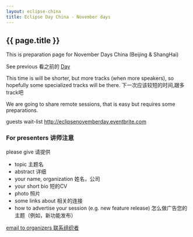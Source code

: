 ```yaml
---
layout: eclipse-china
title: Eclipse Day China - November days
---
```


## {{ page.title }}

This is preparation page for November Days China (Beijing & ShangHai)

<p>See previous 看之前的 <a href="/Day/">Day</a></p>

This time is will be shorter, but more tracks (when more speakers),
so hopefully some specialized tracks will be there.
下一次应该较短的时间,跟多track吧

We are going to share remote sessions, that is easy but requires some preparations.

guests wait-list <http://eclipsenovemberday.eventbrite.com>

### For presenters 讲师注意

please give 请提供

- topic 主题名
- abstract 详细
- your name, organization 姓名，公司
- your short bio 短的CV
- photo 照片
- some links about 相关的连接
- how to advertise your session (e.g. new feature release) 怎么做广告您的主题（例如，新功能发布）

[email to organizers 联系组织者](mailto:paul.verest@live.com?subject=Eclipse-November-Days-China&body=I_would_like_to_present_on_Eclipse_November_Day_China_events)
